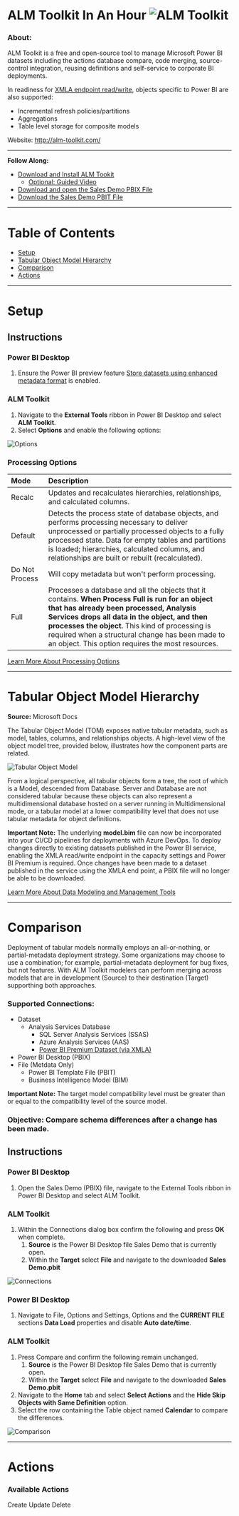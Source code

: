 # ALM Toolkit In An Hour ![ALM Toolkit](./Images/ALM.png)

### About:
ALM Toolkit is a free and open-source tool to manage Microsoft Power BI datasets including the actions database compare, code merging, source-control integration, reusing definitions and self-service to corporate BI deployments.

In readiness for [XMLA endpoint read/write](https://docs.microsoft.com/en-us/power-platform-release-plan/2020wave1/business-intelligence/xmla-readwrite), objects specific to Power BI are also supported:
- Incremental refresh policies/partitions
- Aggregations
- Table level storage for composite models

Website: http://alm-toolkit.com/
___

**Follow Along:**
- [Download and Install ALM Tookit](http://alm-toolkit.com/)
    - <a href="" target="_blank">Optional: Guided Video</a>
- [Download and open the Sales Demo PBIX File](https://github.com/microsoft/pbiworkshops/raw/main/ALM%20Toolkit%20In%20An%20Hour/Sales%20Demo.pbix)
- [Download the Sales Demo PBIT File](https://github.com/microsoft/pbiworkshops/raw/main/ALM%20Toolkit%20In%20An%20Hour/Sales%20Demo.pbit)

___

# Table of Contents
- [Setup](#setup)
- [Tabular Object Model Hierarchy](#tabular-object-model-hierarchy)
- [Comparison](#comparison)
- [Actions](#actions)

___

# Setup

## Instructions

### Power BI Desktop
1. Ensure the Power BI preview feature [Store datasets using enhanced metadata format](https://docs.microsoft.com/en-us/power-bi/connect-data/desktop-enhanced-dataset-metadata) is enabled.
### ALM Toolkit
1. Navigate to the **External Tools** ribbon in Power BI Desktop and select **ALM Toolkit**.
2. Select **Options** and enable the following options:

![Options](./Images/Options.png)

### Processing Options

| Mode | Description |
| :--- | :-----|
| Recalc | Updates and recalculates hierarchies, relationships, and calculated columns. |
| Default | Detects the process state of database objects, and performs processing necessary to deliver unprocessed or partially processed objects to a fully processed state. Data for empty tables and partitions is loaded; hierarchies, calculated columns, and relationships are built or rebuilt (recalculated). |
| Do Not Process | Will copy metadata but won't perform processing. |
| Full | Processes a database and all the objects that it contains. <b>When Process Full is run for an object that has already been processed, Analysis Services drops all data in the object, and then processes the object.</b> This kind of processing is required when a structural change has been made to an object. This option requires the most resources. |

[Learn More About Processing Options](https://docs.microsoft.com/en-us/analysis-services/tabular-models/process-database-table-or-partition-analysis-services?view=asallproducts-allversions#bkmk_process_db)

___

# Tabular Object Model Hierarchy
**Source:** Microsoft Docs

The Tabular Object Model (TOM) exposes native tabular metadata, such as model, tables, columns, and relationships objects. A high-level view of the object model tree, provided below, illustrates how the component parts are related.

![Tabular Object Model](https://docs.microsoft.com/en-us/analysis-services/tom/media/ssastomobjectmodeldiagram.png "Tabular Object Model")

From a logical perspective, all tabular objects form a tree, the root of which is a Model, descended from Database. Server and Database are not considered tabular because these objects can also represent a multidimensional database hosted on a server running in Multidimensional mode, or a tabular model at a lower compatibility level that does not use tabular metadata for object definitions.

**Important Note:** The underlying **model.bim** file can now be incorporated into your CI/CD pipelines for deployments with Azure DevOps. To deploy changes directly to existing datasets published in the Power BI service, enabling the XMLA read/write endpoint in the capacity settings and Power BI Premium is required. Once changes have been made to a dataset published in the service using the XMLA end point, a PBIX file will no longer be able to be downloaded.

[Learn More About Data Modeling and Management Tools](https://docs.microsoft.com/en-us/power-bi/admin/service-premium-connect-tools#data-modeling-and-management-tools)

___

# Comparison

Deployment of tabular models normally employs an all-or-nothing, or partial-metadata deployment strategy. Some organizations may choose to use a combination; for example, partial-metadata deployment for bug fixes, but not features. With ALM Toolkit modelers can perform merging across models that are in development (Source) to their destination (Target) supporthing both approaches.

### Supported Connections:
- Dataset
    - Analysis Services Database
        - SQL Server Analysis Services (SSAS)
        - Azure Analysis Services (AAS)
        - [Power BI Premium Dataset (via XMLA)](https://docs.microsoft.com/en-us/power-bi/admin/service-premium-connect-tools)
- Power BI Desktop (PBIX)
- File (Metdata Only)
    - Power BI Template File (PBIT)
    - Business Intelligence Model (BIM)

**Important Note:** The target model compatibility level must be greater than or equal to the compatibility level of the source
model.


### Objective: Compare schema differences after a change has been made.

## Instructions

### Power BI Desktop
1. Open the Sales Demo (PBIX) file, navigate to the External Tools ribbon in Power BI Desktop and select ALM Toolkit.

### ALM Toolkit
1. Within the Connections dialog box confirm the following and press **OK** when complete.
    1. **Source** is the Power BI Desktop file Sales Demo that is currently open.
    2. Within the **Target** select **File** and navigate to the downloaded **Sales Demo.pbit**

![Connections](./Images/Connections.png)

### Power BI Desktop
1. Navigate to File, Options and Settings, Options and the **CURRENT FILE** sections **Data Load** properties and disable **Auto date/time**.

### ALM Toolkit
1. Press Compare and confirm the following remain unchanged.
    1. **Source** is the Power BI Desktop file Sales Demo that is currently open.
    2. Within the **Target** select **File** and navigate to the downloaded **Sales Demo.pbit**
2. Navigate to the **Home** tab and select **Select Actions** and the **Hide Skip Objects with Same Definition** option.
3. Select the row containing the Table object named **Calendar** to compare the differences.

![Comparison](./Images/Comparison.png)
___

# Actions

### Available Actions
Create
Update
Delete
